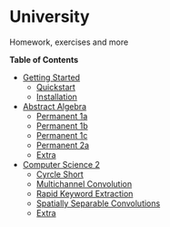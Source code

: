 # University

Homework, exercises and more

**Table of Contents**

- [Getting Started]()
  - [Quickstart]()
  - [Installation]()
- [Abstract Algebra]()
  - [Permanent 1a]()
  - [Permanent 1b](./algebra-perm1b)
  - [Permanent 1c](./algebra-perm1c)
  - [Permanent 2a](./algebra-perm2a)
  - [Extra](./_)
- [Computer Science 2]()
  - [Cyrcle Short](./cycle-short)
  - [Multichannel Convolution](./multichannel-convolution)
  - [Rapid Keyword Extraction](./rapid-keyword-extraction)
  - [Spatially Separable Convolutions](./spatially-separable-convolutions)
  - [Extra](./_)

